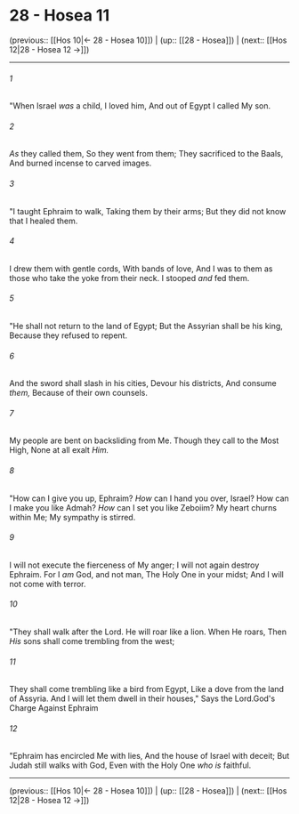# 28 - Hosea 11

(previous:: [[Hos 10|← 28 - Hosea 10]]) | (up:: [[28 - Hosea]]) | (next:: [[Hos 12|28 - Hosea 12 →]])

***


###### 1 
"When Israel _was_ a child, I loved him, And out of Egypt I called My son. 

###### 2 
_As_ they called them, So they went from them; They sacrificed to the Baals, And burned incense to carved images. 

###### 3 
"I taught Ephraim to walk, Taking them by their arms; But they did not know that I healed them. 

###### 4 
I drew them with gentle cords, With bands of love, And I was to them as those who take the yoke from their neck. I stooped _and_ fed them. 

###### 5 
"He shall not return to the land of Egypt; But the Assyrian shall be his king, Because they refused to repent. 

###### 6 
And the sword shall slash in his cities, Devour his districts, And consume _them,_ Because of their own counsels. 

###### 7 
My people are bent on backsliding from Me. Though they call to the Most High, None at all exalt _Him._ 

###### 8 
"How can I give you up, Ephraim? _How_ can I hand you over, Israel? How can I make you like Admah? _How_ can I set you like Zeboiim? My heart churns within Me; My sympathy is stirred. 

###### 9 
I will not execute the fierceness of My anger; I will not again destroy Ephraim. For I _am_ God, and not man, The Holy One in your midst; And I will not come with terror. 

###### 10 
"They shall walk after the Lord. He will roar like a lion. When He roars, Then _His_ sons shall come trembling from the west; 

###### 11 
They shall come trembling like a bird from Egypt, Like a dove from the land of Assyria. And I will let them dwell in their houses," Says the Lord.God's Charge Against Ephraim 

###### 12 
"Ephraim has encircled Me with lies, And the house of Israel with deceit; But Judah still walks with God, Even with the Holy One _who is_ faithful.

***

(previous:: [[Hos 10|← 28 - Hosea 10]]) | (up:: [[28 - Hosea]]) | (next:: [[Hos 12|28 - Hosea 12 →]])
